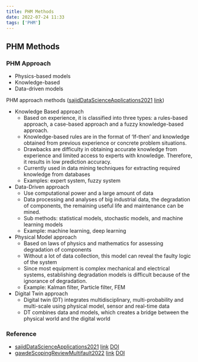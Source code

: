 ```yaml
---
title: PHM Methods
date: 2022-07-24 11:33
tags: ['PHM']
---
```


## PHM Methods

### PHM Approach

- Physics-based models
- Knowledge-based
- Data-driven models

PHM approach methods ([sajidDataScienceApplications2021](zotero://select/library/items/MY5HCJS7) [link](https://www.sciencedirect.com/science/article/pii/S221478532100448X))

- Knowledge Based approach
	- Based on experience, it is classified into three types: a rules-based approach, a case-based approach and a fuzzy knowledge-based approach.
	- Knowledge-based rules are in the format of ‘If-then’ and knowledge obtained from previous experience or concrete problem situations.
	- Drawbacks are difficulty in obtaining accurate knowledge from experience and limited access to experts with knowledge. Therefore, it results in low prediction accuracy.
	- Currently used in data mining techniques for extracting required knowledge from databases
	- Examples: expert system, fuzzy system
- Data-Driven approach
	- Use computational power and a large amount of data
	- Data processing and analyses of big industrial data, the degradation of components, the remaining useful life and maintenance can be mined.
	- Sub methods: statistical models, stochastic models, and machine learning models
	- Example: machine learning, deep learning
- Physical Model approach
	- Based on laws of physics and mathematics for assessing degradation of components
	- Without a lot of data collection, this model can reveal the faulty logic of the system
	- Since most equipment is complex mechanical and electrical systems, establishing degradation models is difficult because of the ignorance of degradation.
	- Example: Kalman filter, Particle filter, FEM
- Digital Twin approach
	- Digital twin (DT) integrates multidisciplinary, multi-probability and multi-scale using physical model, sensor and real-time data
	- DT combines data and models, which creates a bridge between the physical world and the digital world

### Reference

- [sajidDataScienceApplications2021](zotero://select/library/items/MY5HCJS7) [link](https://www.sciencedirect.com/science/article/pii/S221478532100448X) [DOI](https://doi.org/10/gqk2gp)
- [gawdeScopingReviewMultifault2022](zotero://select/library/items/65JG5CE2) [link](https://doi.org/10.1007/s10462-022-10243-z) [DOI](https://doi.org/10.1007/s10462-022-10243-z)
